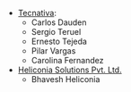 - [Tecnativa](https://www.tecnativa.com):
  - Carlos Dauden
  - Sergio Teruel
  - Ernesto Tejeda
  - Pilar Vargas
  - Carolina Fernandez
- [Heliconia Solutions Pvt. Ltd.](https://www.heliconia.io)
  - Bhavesh Heliconia
